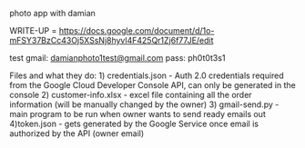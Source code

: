photo app with damian

WRITE-UP = https://docs.google.com/document/d/1o-mFSY37BzCc43Oj5XSsNj8hyvl4F425Qr1Zj6f77JE/edit

test gmail: damianphoto1test@gmail.com                  pass: ph0t0t3s1



Files and what they do:
    1) credentials.json - Auth 2.0 credentials required from the Google Cloud Developer Console API, can only be generated in the console
    2) customer-info.xlsx - excel file containing all the order information (will be manually changed by the owner)
    3) gmail-send.py - main program to be run when owner wants to send ready emails out
    4)token.json - gets generated by the Google Service once email is authorized by the API (owner email)


